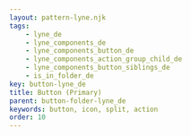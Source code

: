 ```yaml
---
layout: pattern-lyne.njk
tags: 
    - lyne_de
    - lyne_components_de
    - lyne_components_button_de
    - lyne_components_action_group_child_de
    - lyne_components_button_siblings_de
    - is_in_folder_de
key: button-lyne_de
title: Button (Primary)
parent: button-folder-lyne_de
keywords: button, icon, split, action
order: 10
---
```

